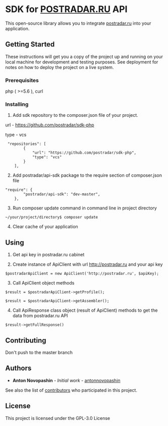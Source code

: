 # SDK for [POSTRADAR.RU](http://postradar.ru/) API

This open-source library allows you to integrate [postradar.ru](http://postradar.ru/) into your application.

## Getting Started

These instructions will get you a copy of the project up and running on your local machine for development and testing purposes. See deployment for notes on how to deploy the project on a live system.

### Prerequisites

php ( >=5.6 ), curl


### Installing

1. Add sdk repository to the composer.json file of your project. 

url - https://github.com/postradar/sdk-php 

type - vcs

```
 "repositories": [
        {
            "url": "https://github.com/postradar/sdk-php",
            "type": "vcs"
        }
    ],
```

2. Add postradar/api-sdk package to the require section of composer.json file

```
"require": {
        "postradar/api-sdk": "dev-master",
    },
```

3. Run composer update command in command line in project directory

```
~/your/project/directory$ composer update

```

4. Clear cache of your application


## Using

1. Get api key in postradar.ru cabinet

2. Create instance of ApiClient with url http://postradar.ru and your api key
```
$postradarApiClient = new ApiClient('http://postradar.ru', $apiKey);

```
3. Call ApiClient object methods
```
$result = $postradarApiClient->getProfile();

```
```
$result = $postradarApiClient->getAssembler();

```
4. Call ApiResponse class object (result of ApiClient) methods to get the data from postradar.ru API
```
$result->getFullResponse()

```


## Contributing

Don't push to the master branch

## Authors

* **Anton Novopashin** - *Initial work* - [antonnovopashin](https://github.com/antonnovopashin)

See also the list of [contributors](https://github.com/postradar/sdk-php/graphs/contributors) who participated in this project.

## License

This project is licensed under the GPL-3.0 License

